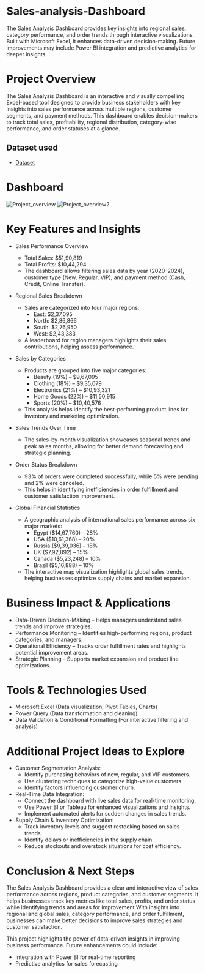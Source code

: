 # Sales-analysis-Dashboard
The Sales Analysis Dashboard provides key insights into regional sales, category performance, and order trends through interactive visualizations. Built with Microsoft Excel, it enhances data-driven decision-making. Future improvements may include Power BI integration and predictive analytics for deeper insights.

# Project Overview
The Sales Analysis Dashboard is an interactive and visually compelling Excel-based tool designed to provide business stakeholders with key insights into sales performance across multiple regions, customer segments, and payment methods. This dashboard enables decision-makers to track total sales, profitability, regional distribution, category-wise performance, and order statuses at a glance.

## Dataset used
- <a href="https://github.com/Shakeel-Data/Sales-Analysis-Dashboard/blob/main/Dataset.xlsx">Dataset</a>

# Dashboard
![Project_overview](https://github.com/user-attachments/assets/85aabed7-92df-42f0-8ca6-f0aa6390faff)
![Project_overview2](https://github.com/user-attachments/assets/5bc6ee12-a00e-4e5c-a7a1-e7e1f4208158)

# Key Features and Insights
- Sales Performance Overview
  - Total Sales: $51,90,819
  - Total Profits: $10,44,294
  - The dashboard allows filtering sales data by year (2020–2024), customer type (New, Regular, VIP), and payment method (Cash, Credit, Online Transfer).

- Regional Sales Breakdown
  - Sales are categorized into four major regions:
    - East: $2,37,095
    - North: $2,86,866
    - South: $2,76,950
    - West: $2,43,383
  - A leaderboard for region managers highlights their sales contributions, helping assess performance.

- Sales by Categories
  - Products are grouped into five major categories:
    - Beauty (19%) – $9,67,095
    - Clothing (18%) – $9,35,079
    - Electronics (21%) – $10,93,321
    - Home Goods (22%) – $11,50,915
    - Sports (20%) – $10,40,576
  - This analysis helps identify the best-performing product lines for inventory and marketing optimization.

- Sales Trends Over Time
  - The sales-by-month visualization showcases seasonal trends and peak sales months, allowing for better demand forecasting and strategic planning.

- Order Status Breakdown
  - 93% of orders were completed successfully, while 5% were pending and 2% were canceled.
  - This helps in identifying inefficiencies in order fulfillment and customer satisfaction improvement.

- Global Financial Statistics
  - A geographic analysis of international sales performance across six major markets:
    - Egypt ($14,67,760) – 28%
    - USA ($10,61,368) – 20%
    - Russia ($9,39,036) – 18%
    - UK ($7,92,892) – 15%
    - Canada ($5,23,248) – 10%
    - Brazil ($5,16,888) – 10%
  - The interactive map visualization highlights global sales trends, helping businesses optimize supply chains and market expansion.

# Business Impact & Applications
- Data-Driven Decision-Making – Helps managers understand sales trends and improve strategies.
- Performance Monitoring – Identifies high-performing regions, product categories, and managers.
- Operational Efficiency – Tracks order fulfillment rates and highlights potential improvement areas.
- Strategic Planning – Supports market expansion and product line optimizations.

# Tools & Technologies Used
- Microsoft Excel (Data visualization, Pivot Tables, Charts)
- Power Query (Data transformation and cleaning)
- Data Validation & Conditional Formatting (For interactive filtering and analysis)

# Additional Project Ideas to Explore
- Customer Segmentation Analysis:
  - Identify purchasing behaviors of new, regular, and VIP customers.
  - Use clustering techniques to categorize high-value customers.
  - Identify factors influencing customer churn.
- Real-Time Data Integration:
  - Connect the dashboard with live sales data for real-time monitoring.
  - Use Power BI or Tableau for enhanced visualizations and insights.
  - Implement automated alerts for sudden changes in sales trends.
- Supply Chain & Inventory Optimization:
  - Track inventory levels and suggest restocking based on sales trends.
  - Identify delays or inefficiencies in the supply chain.
  - Reduce stockouts and overstock situations for cost efficiency.

# Conclusion & Next Steps
The Sales Analysis Dashboard provides a clear and interactive view of sales performance across regions, product categories, and customer segments. It helps businesses track key metrics like total sales, profits, and order status while identifying trends and areas for improvement.With insights into regional and global sales, category performance, and order fulfillment, businesses can make better decisions to improve sales strategies and customer satisfaction.

This project highlights the power of data-driven insights in improving business performance. Future enhancements could include:
- Integration with Power BI for real-time reporting
- Predictive analytics for sales forecasting
  
